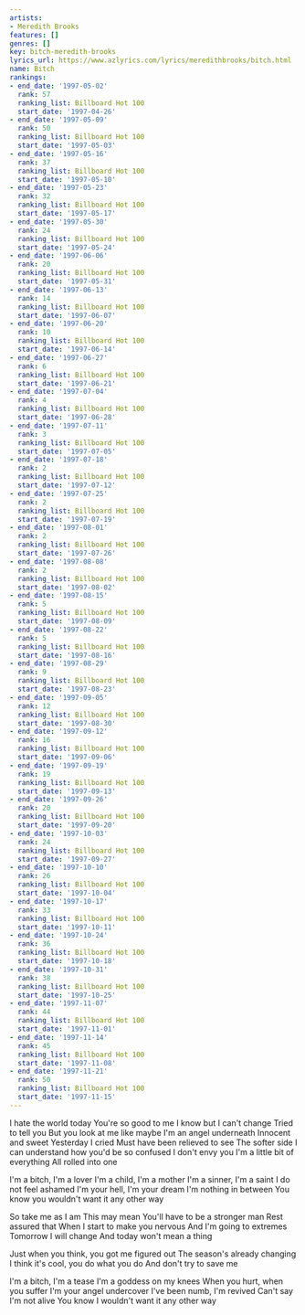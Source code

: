 ```yaml
---
artists:
- Meredith Brooks
features: []
genres: []
key: bitch-meredith-brooks
lyrics_url: https://www.azlyrics.com/lyrics/meredithbrooks/bitch.html
name: Bitch
rankings:
- end_date: '1997-05-02'
  rank: 57
  ranking_list: Billboard Hot 100
  start_date: '1997-04-26'
- end_date: '1997-05-09'
  rank: 50
  ranking_list: Billboard Hot 100
  start_date: '1997-05-03'
- end_date: '1997-05-16'
  rank: 37
  ranking_list: Billboard Hot 100
  start_date: '1997-05-10'
- end_date: '1997-05-23'
  rank: 32
  ranking_list: Billboard Hot 100
  start_date: '1997-05-17'
- end_date: '1997-05-30'
  rank: 24
  ranking_list: Billboard Hot 100
  start_date: '1997-05-24'
- end_date: '1997-06-06'
  rank: 20
  ranking_list: Billboard Hot 100
  start_date: '1997-05-31'
- end_date: '1997-06-13'
  rank: 14
  ranking_list: Billboard Hot 100
  start_date: '1997-06-07'
- end_date: '1997-06-20'
  rank: 10
  ranking_list: Billboard Hot 100
  start_date: '1997-06-14'
- end_date: '1997-06-27'
  rank: 6
  ranking_list: Billboard Hot 100
  start_date: '1997-06-21'
- end_date: '1997-07-04'
  rank: 4
  ranking_list: Billboard Hot 100
  start_date: '1997-06-28'
- end_date: '1997-07-11'
  rank: 3
  ranking_list: Billboard Hot 100
  start_date: '1997-07-05'
- end_date: '1997-07-18'
  rank: 2
  ranking_list: Billboard Hot 100
  start_date: '1997-07-12'
- end_date: '1997-07-25'
  rank: 2
  ranking_list: Billboard Hot 100
  start_date: '1997-07-19'
- end_date: '1997-08-01'
  rank: 2
  ranking_list: Billboard Hot 100
  start_date: '1997-07-26'
- end_date: '1997-08-08'
  rank: 2
  ranking_list: Billboard Hot 100
  start_date: '1997-08-02'
- end_date: '1997-08-15'
  rank: 5
  ranking_list: Billboard Hot 100
  start_date: '1997-08-09'
- end_date: '1997-08-22'
  rank: 5
  ranking_list: Billboard Hot 100
  start_date: '1997-08-16'
- end_date: '1997-08-29'
  rank: 9
  ranking_list: Billboard Hot 100
  start_date: '1997-08-23'
- end_date: '1997-09-05'
  rank: 12
  ranking_list: Billboard Hot 100
  start_date: '1997-08-30'
- end_date: '1997-09-12'
  rank: 16
  ranking_list: Billboard Hot 100
  start_date: '1997-09-06'
- end_date: '1997-09-19'
  rank: 19
  ranking_list: Billboard Hot 100
  start_date: '1997-09-13'
- end_date: '1997-09-26'
  rank: 20
  ranking_list: Billboard Hot 100
  start_date: '1997-09-20'
- end_date: '1997-10-03'
  rank: 24
  ranking_list: Billboard Hot 100
  start_date: '1997-09-27'
- end_date: '1997-10-10'
  rank: 26
  ranking_list: Billboard Hot 100
  start_date: '1997-10-04'
- end_date: '1997-10-17'
  rank: 33
  ranking_list: Billboard Hot 100
  start_date: '1997-10-11'
- end_date: '1997-10-24'
  rank: 36
  ranking_list: Billboard Hot 100
  start_date: '1997-10-18'
- end_date: '1997-10-31'
  rank: 38
  ranking_list: Billboard Hot 100
  start_date: '1997-10-25'
- end_date: '1997-11-07'
  rank: 44
  ranking_list: Billboard Hot 100
  start_date: '1997-11-01'
- end_date: '1997-11-14'
  rank: 45
  ranking_list: Billboard Hot 100
  start_date: '1997-11-08'
- end_date: '1997-11-21'
  rank: 50
  ranking_list: Billboard Hot 100
  start_date: '1997-11-15'
---
```


I hate the world today
You're so good to me
I know but I can't change
Tried to tell you
But you look at me like maybe
I'm an angel underneath
Innocent and sweet
Yesterday I cried
Must have been relieved to see
The softer side
I can understand how you'd be so confused
I don't envy you
I'm a little bit of everything
All rolled into one


I'm a bitch, I'm a lover
I'm a child, I'm a mother
I'm a sinner, I'm a saint
I do not feel ashamed
I'm your hell, I'm your dream
I'm nothing in between
You know you wouldn't want it any other way

So take me as I am
This may mean
You'll have to be a stronger man
Rest assured that
When I start to make you nervous
And I'm going to extremes
Tomorrow I will change
And today won't mean a thing



Just when you think, you got me figured out
The season's already changing
I think it's cool, you do what you do
And don't try to save me



I'm a bitch, I'm a tease
I'm a goddess on my knees
When you hurt, when you suffer
I'm your angel undercover
I've been numb, I'm revived
Can't say I'm not alive
You know I wouldn't want it any other way



